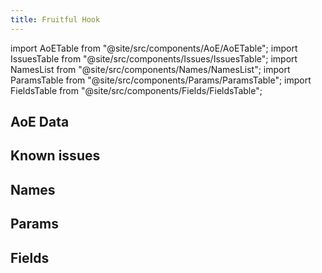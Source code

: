 ```yaml
---
title: Fruitful Hook
---
```


import AoETable from "@site/src/components/AoE/AoETable";
import IssuesTable from "@site/src/components/Issues/IssuesTable";
import NamesList from "@site/src/components/Names/NamesList";
import ParamsTable from "@site/src/components/Params/ParamsTable";
import FieldsTable from "@site/src/components/Fields/FieldsTable";

## AoE Data

<AoETable item_key="fruitfulhook" data_src="weapon" />

## Known issues

<IssuesTable item_key="fruitfulhook" data_src="weapon" />

## Names

<NamesList item_key="fruitfulhook" data_src="weapon" />

## Params

<ParamsTable item_key="fruitfulhook" data_src="weapon" />

## Fields

<FieldsTable item_key="fruitfulhook" data_src="weapon" />
